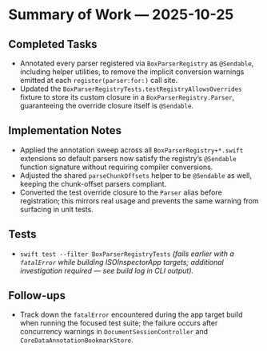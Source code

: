 # Summary of Work — 2025-10-25

## Completed Tasks
- Annotated every parser registered via `BoxParserRegistry` as `@Sendable`, including helper utilities, to remove the implicit conversion warnings emitted at each `register(parser:for:)` call site.
- Updated the `BoxParserRegistryTests.testRegistryAllowsOverrides` fixture to store its custom closure in a `BoxParserRegistry.Parser`, guaranteeing the override closure itself is `@Sendable`.

## Implementation Notes
- Applied the annotation sweep across all `BoxParserRegistry+*.swift` extensions so default parsers now satisfy the registry’s `@Sendable` function signature without requiring compiler conversions.
- Adjusted the shared `parseChunkOffsets` helper to be `@Sendable` as well, keeping the chunk-offset parsers compliant.
- Converted the test override closure to the `Parser` alias before registration; this mirrors real usage and prevents the same warning from surfacing in unit tests.

## Tests
- `swift test --filter BoxParserRegistryTests` *(fails earlier with a `fatalError` while building ISOInspectorApp targets; additional investigation required — see build log in CLI output).*

## Follow-ups
- Track down the `fatalError` encountered during the app target build when running the focused test suite; the failure occurs after concurrency warnings in `DocumentSessionController` and `CoreDataAnnotationBookmarkStore`.

